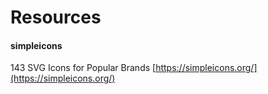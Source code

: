 # Resources

#### simpleicons
143 SVG Icons for Popular Brands
[https://simpleicons.org/](https://simpleicons.org/)